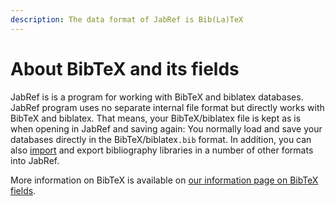 ```yaml
---
description: The data format of JabRef is Bib(La)TeX
---
```


# About BibTeX and its fields

JabRef is is a program for working with BibTeX and biblatex databases. JabRef program uses no separate internal file format but directly works with BibTeX and biblatex. That means, your BibTeX/biblatex file is kept as is when opening in JabRef and saving again: You normally load and save your databases directly in the BibTeX/biblatex`.bib` format. In addition, you can also [import](../collect/) and export bibliography libraries in a number of other formats into JabRef.

More information on BibTeX is available on [our information page on BibTeX fields](fields.md).

